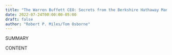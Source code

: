 ```yaml
---
title: "The Warren Buffett CEO: Secrets from the Berkshire Hathaway Managers"
date: 2022-07-24T00:00:00-05:00
draft: false
author: "Robert P. Miles/Tom Osborne"
---
```


SUMMARY

<!--more-->

CONTENT